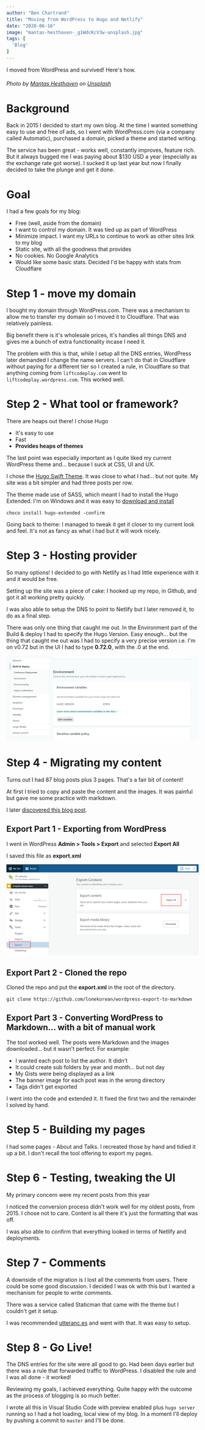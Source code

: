 ```yaml
---
author: "Ben Chartrand"
title: "Moving from WordPress to Hugo and Netlify"
date: "2020-06-16"
image: "mantas-hesthaven-_g1WdcKcV3w-unsplash.jpg"
tags: [
  'Blog'
]
---
```


I moved from WordPress and survived! Here's how.

###### Photo by [Mantas Hesthaven](https://unsplash.com/@mantashesthaven?utm_source=unsplash&utm_medium=referral&utm_content=creditCopyText) on [Unsplash](https://unsplash.com/s/photos/goodbye?utm_source=unsplash&utm_medium=referral&utm_content=creditCopyText)

# Background

Back in 2015 I decided to start my own blog. At the time I wanted something easy to use and free of ads, so I went with WordPress.com (via a company called Automatic), purchased a domain, picked a theme and started writing.

The service has been great - works well, constantly improves, feature rich. But it always bugged me I was paying about $130 USD a year (especially as the exchange rate got worse). I sucked it up last year but now I finally decided to take the plunge and get it done. 

# Goal

I had a few goals for my blog:
* Free (well, aside from the domain)
* I want to control my domain. It was tied up as part of WordPress
* Minimize impact. I want my URLs to continue to work as other sites link to my blog
* Static site, with all the goodness that provides
* No cookies. No Google Analytics
* Would like some basic stats. Decided I'd be happy with stats from Cloudflare

# Step 1 - move my domain

I bought my domain through WordPress.com. There was a mechanism to allow me to transfer my domain so I moved it to Cloudflare. That was relatively painless. 

Big benefit there is it's wholesale prices, it's handles all things DNS and gives me a bunch of extra functionality incase I need it. 

The problem with this is that, while I setup all the DNS entries, WordPress later demanded I change the name servers. I can't do that in Cloudflare without paying for a different tier so I created a rule, in Cloudflare so that anything coming from `liftcodeplay.com` went to `liftcodeplay.wordpress.com`. This worked well.

# Step 2 - What tool or framework?

There are heaps out there! I chose Hugo
* It's easy to use
* Fast
* **Provides heaps of themes**

The last point was especially important as I quite liked my current WordPress theme and... because I suck at CSS, UI and UX. 

I chose the [Hugo Swift Theme](https://themes.gohugo.io/hugo-swift-theme/). It was close to what I had... but not quite. My site was a bit simpler and had three posts per row.

The theme made use of SASS, which meant I had to install the Hugo Extended. I'm on Windows and it was easy to [download and install](https://gohugo.io/getting-started/installing/)

```
choco install hugo-extended -confirm
```

Going back to theme: I managed to tweak it get it closer to my current look and feel. It's not as fancy as what I had but it will work nicely.

# Step 3 - Hosting provider

So many options! I decided to go with Netlify as I had little experience with it and it would be free. 

Setting up the site was a piece of cake: I hooked up my repo, in Github, and got it all working pretty quickly. 

I was also able to setup the DNS to point to Netlify but I later removed it, to do as a final step. 

There was only one thing that caught me out. In the Environment part of the Build & deploy I had to specify the Hugo Version. Easy enough... but the thing that caught me out was I had to specify a very precise version i.e. I'm on v0.72 but in the UI I had to type **0.72.0**, with the .0 at the end.

![Hugo version](images/hugoversion.png)

# Step 4 - Migrating my content

Turns out I had 87 blog posts plus 3 pages. That's a fair bit of content!

At first I tried to copy and paste the content and the images. It was painful but gave me some practice with markdown. 

I later [discovered this blog post](https://kevq.uk/how-to-convert-wordpress-to-markdown/). 

## Export Part 1 - Exporting from WordPress

I went in WordPress **Admin > Tools > Export** and selected **Export All**

I saved this file as **export.xml**

![Export all](images/exportall.png)

## Export Part 2 - Cloned the repo

Cloned the repo and put the **export.xml** in the root of the directory. 

```
git clone https://github.com/lonekorean/wordpress-export-to-markdown
```

## Export Part 3 - Converting WordPress to Markdown... with a bit of manual work

The tool worked well. The posts were Markdown and the images downloaded... but it wasn't perfect. For example:
* I wanted each post to list the author. It didn't
* It could create sub folders by year and month... but not day
* My Gists were being displayed as a link
* The banner image for each post was in the wrong directory
* Tags didn't get exported

I went into the code and extended it. It fixed the first two and the remainder I solved by hand.

# Step 5 - Building my pages

I had some pages - About and Talks. I recreated those by hand and tidied it up a bit. I don't recall the tool offering to export my pages.

# Step 6 - Testing, tweaking the UI

My primary concern were my recent posts from this year

I noticed the conversion process didn't work well for my oldest posts, from 2015. I chose not to care. Content is all there it's just the formatting that was off.

I was also able to confirm that everything looked in terms of Netlify and deployments. 

# Step 7 - Comments

A downside of the migration is I lost all the comments from users. There could be some good discussion. I decided I was ok with this but I wanted a mechanism for people to write comments. 

There was a service called Staticman that came with the theme but I couldn't get it setup. 

I was recommended [utteranc.es](https://utteranc.es/) and went with that. It was easy to setup. 

# Step 8 - Go Live!

The DNS entries for the site were all good to go. Had been days earlier but there was a rule that forwarded traffic to WordPress. I disabled the rule and I was all done - it worked!

Reviewing my goals, I achieved everything. Quite happy with the outcome as the process of blogging is so much better. 

I wrote all this in Visual Studio Code with preview enabled plus `hugo server` running so I had a hot loading, local view of my blog. In a moment I'll deploy by pushing a commit to `master` and I'll be done.